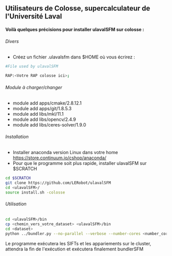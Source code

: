 Utilisateurs de Colosse, supercalculateur de l'Université Laval
--------------------------------------------------------------------------------------

#### Voilà quelques précisions pour installer ulavalSFM sur colosse :

###### Divers

- Créez un fichier .ulavalsfm dans $HOME où vous écrirez :

```Bash
#File used by ulavalSFM

RAP:<Votre RAP colosse ici>;
```

###### Module à charger/changer

- module add apps/cmake/2.8.12.1
- module add apps/git/1.8.5.3
- module add libs/mkl/11.1
- module add libs/opencv/2.4.9
- module add libs/ceres-solver/1.9.0

###### Installation

- Installer anaconda version Linux dans votre home https://store.continuum.io/cshop/anaconda/
- Pour que le programme soit plus rapide, installer ulavalSFM sur $SCRATCH

```Bash
cd $SCRATCH
git clone https://github.com/LERobot/ulavalSFM
cd <ulavalSFM>/
source install.sh -colosse
```

###### Utilisation

```Bash
cd <ulavalSFM>/bin
cp <chemin_vers_votre_dataset> <ulavalSFM>/bin
cd <dataset>
python ../bundler.py --no-parallel --verbose --number-cores <number_cores_u_want> --cluster --walltime <walltime_u_want>
```
Le programme exécutera les SIFTs et les appariements sur le cluster, attendra la fin de l'exécution et exécutera finalement bundlerSFM


